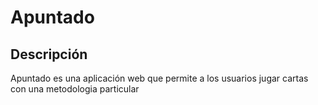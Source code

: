 # Apuntado

## Descripción
Apuntado es una aplicación web que permite a los usuarios jugar cartas con una metodologia particular